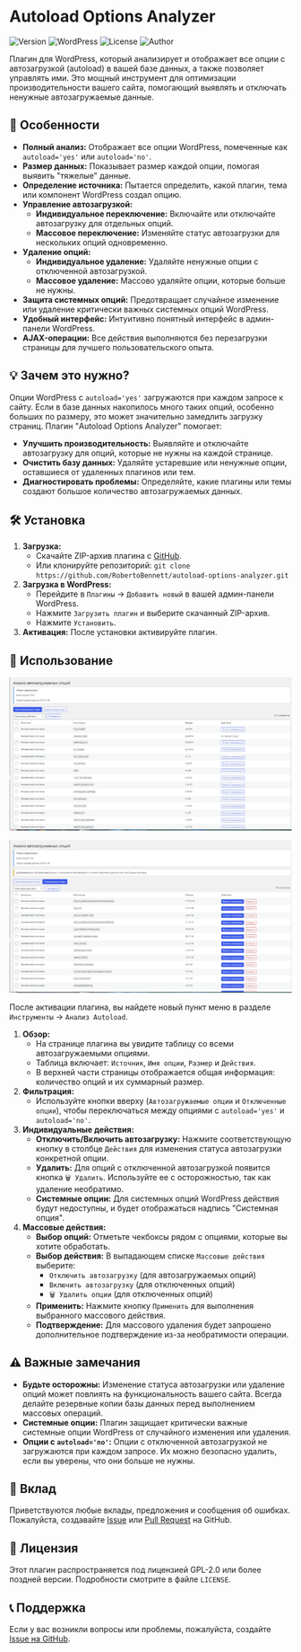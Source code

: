 # Autoload Options Analyzer

![Version](https://img.shields.io/badge/Version-1.6-blue.svg)
![WordPress](https://img.shields.io/badge/WordPress-5.0%2B-blue.svg)
![License](https://img.shields.io/badge/License-GPL--2.0%2B-green.svg)
![Author](https://img.shields.io/badge/Author-Robert%20Bennett-lightgrey.svg)

Плагин для WordPress, который анализирует и отображает все опции с автозагрузкой (autoload) в вашей базе данных, а также позволяет управлять ими. Это мощный инструмент для оптимизации производительности вашего сайта, помогающий выявлять и отключать ненужные автозагружаемые данные.

## 🚀 Особенности

*   **Полный анализ:** Отображает все опции WordPress, помеченные как `autoload='yes'` или `autoload='no'`.
*   **Размер данных:** Показывает размер каждой опции, помогая выявить "тяжелые" данные.
*   **Определение источника:** Пытается определить, какой плагин, тема или компонент WordPress создал опцию.
*   **Управление автозагрузкой:**
    *   **Индивидуальное переключение:** Включайте или отключайте автозагрузку для отдельных опций.
    *   **Массовое переключение:** Изменяйте статус автозагрузки для нескольких опций одновременно.
*   **Удаление опций:**
    *   **Индивидуальное удаление:** Удаляйте ненужные опции с отключенной автозагрузкой.
    *   **Массовое удаление:** Массово удаляйте опции, которые больше не нужны.
*   **Защита системных опций:** Предотвращает случайное изменение или удаление критически важных системных опций WordPress.
*   **Удобный интерфейс:** Интуитивно понятный интерфейс в админ-панели WordPress.
*   **AJAX-операции:** Все действия выполняются без перезагрузки страницы для лучшего пользовательского опыта.

## 💡 Зачем это нужно?

Опции WordPress с `autoload='yes'` загружаются при каждом запросе к сайту. Если в базе данных накопилось много таких опций, особенно больших по размеру, это может значительно замедлить загрузку страниц. Плагин "Autoload Options Analyzer" помогает:

*   **Улучшить производительность:** Выявляйте и отключайте автозагрузку для опций, которые не нужны на каждой странице.
*   **Очистить базу данных:** Удаляйте устаревшие или ненужные опции, оставшиеся от удаленных плагинов или тем.
*   **Диагностировать проблемы:** Определяйте, какие плагины или темы создают большое количество автозагружаемых данных.

## 🛠️ Установка

1.  **Загрузка:**
    *   Скачайте ZIP-архив плагина с [GitHub](https://github.com/RobertoBennett/autoload-options-analyzer).
    *   Или клонируйте репозиторий: `git clone https://github.com/RobertoBennett/autoload-options-analyzer.git`
2.  **Загрузка в WordPress:**
    *   Перейдите в `Плагины` -> `Добавить новый` в вашей админ-панели WordPress.
    *   Нажмите `Загрузить плагин` и выберите скачанный ZIP-архив.
    *   Нажмите `Установить`.
3.  **Активация:** После установки активируйте плагин.

## 🚀 Использование

![Автозагружаемые опции](img/screen_1.png)

![Отключенные опции](img/screen_2.png)

После активации плагина, вы найдете новый пункт меню в разделе `Инструменты` -> `Анализ Autoload`.

1.  **Обзор:**
    *   На странице плагина вы увидите таблицу со всеми автозагружаемыми опциями.
    *   Таблица включает: `Источник`, `Имя опции`, `Размер` и `Действия`.
    *   В верхней части страницы отображается общая информация: количество опций и их суммарный размер.
2.  **Фильтрация:**
    *   Используйте кнопки вверху (`Автозагружаемые опции` и `Отключенные опции`), чтобы переключаться между опциями с `autoload='yes'` и `autoload='no'`.
3.  **Индивидуальные действия:**
    *   **Отключить/Включить автозагрузку:** Нажмите соответствующую кнопку в столбце `Действия` для изменения статуса автозагрузки конкретной опции.
    *   **Удалить:** Для опций с отключенной автозагрузкой появится кнопка `🗑️ Удалить`. Используйте ее с осторожностью, так как удаление необратимо.
    *   **Системные опции:** Для системных опций WordPress действия будут недоступны, и будет отображаться надпись "Системная опция".
4.  **Массовые действия:**
    *   **Выбор опций:** Отметьте чекбоксы рядом с опциями, которые вы хотите обработать.
    *   **Выбор действия:** В выпадающем списке `Массовые действия` выберите:
        *   `Отключить автозагрузку` (для автозагружаемых опций)
        *   `Включить автозагрузку` (для отключенных опций)
        *   `🗑️ Удалить опции` (для отключенных опций)
    *   **Применить:** Нажмите кнопку `Применить` для выполнения выбранного массового действия.
    *   **Подтверждение:** Для массового удаления будет запрошено дополнительное подтверждение из-за необратимости операции.

## ⚠️ Важные замечания

*   **Будьте осторожны:** Изменение статуса автозагрузки или удаление опций может повлиять на функциональность вашего сайта. Всегда делайте резервные копии базы данных перед выполнением массовых операций.
*   **Системные опции:** Плагин защищает критически важные системные опции WordPress от случайного изменения или удаления.
*   **Опции с `autoload='no'`:** Опции с отключенной автозагрузкой не загружаются при каждом запросе. Их можно безопасно удалить, если вы уверены, что они больше не нужны.

## 🤝 Вклад

Приветствуются любые вклады, предложения и сообщения об ошибках. Пожалуйста, создавайте [Issue](https://github.com/RobertoBennett/autoload-options-analyzer/issues) или [Pull Request](https://github.com/RobertoBennett/autoload-options-analyzer/pulls) на GitHub.

## 📄 Лицензия

Этот плагин распространяется под лицензией GPL-2.0 или более поздней версии. Подробности смотрите в файле `LICENSE`.

## 📞 Поддержка

Если у вас возникли вопросы или проблемы, пожалуйста, создайте [Issue на GitHub](https://github.com/RobertoBennett/autoload-options-analyzer/issues).

